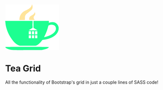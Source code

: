 ![css-to-scss logo](https://raw.githubusercontent.com/Firebrand/teagrid/master/logo.png)

# Tea Grid
All the functionality of Bootstrap's grid in just a couple lines of SASS code!
